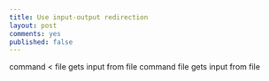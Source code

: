 ```yaml
---
title: Use input-output redirection 
layout: post
comments: yes
published: false
---
```

command < file gets input from file
command   file gets input from file
